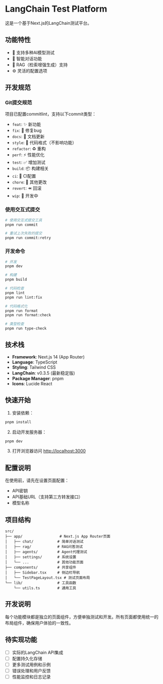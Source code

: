 # LangChain Test Platform

这是一个基于Next.js的LangChain测试平台。

## 功能特性

- 🎯 支持多种AI模型测试
- 📝 智能对话功能
- 🔧 RAG（检索增强生成）支持
- ⚙️ 灵活的配置选项

## 开发规范

### Git提交规范

项目已配置commitlint，支持以下commit类型：

- `feat`: ✨ 新功能
- `fix`: 🐛 修复bug
- `docs`: 📝 文档更新
- `style`: 💄 代码格式（不影响功能）
- `refactor`: ♻️ 重构
- `perf`: ⚡ 性能优化
- `test`: ✅ 增加测试
- `build`: 📦 构建相关
- `ci`: 🎡 CI配置
- `chore`: 🔧 其他更改
- `revert`: ⏪ 回滚
- `wip`: 🚧 开发中

### 使用交互式提交

```bash
# 使用交互式提交工具
pnpm run commit

# 重试上次失败的提交
pnpm run commit:retry
```

### 开发命令

```bash
# 开发
pnpm dev

# 构建
pnpm build

# 代码检查
pnpm lint
pnpm run lint:fix

# 代码格式化
pnpm run format
pnpm run format:check

# 类型检查
pnpm run type-check
```

## 技术栈

- **Framework**: Next.js 14 (App Router)
- **Language**: TypeScript
- **Styling**: Tailwind CSS
- **LangChain**: v0.3.5 (最新稳定版)
- **Package Manager**: pnpm
- **Icons**: Lucide React

## 快速开始

1. 安装依赖：
```bash
pnpm install
```

2. 启动开发服务器：
```bash
pnpm dev
```

3. 打开浏览器访问 [http://localhost:3000](http://localhost:3000)

## 配置说明

在使用前，请先在设置页面配置：
- API密钥
- API基础URL（支持第三方转发接口）
- 模型名称

## 项目结构

```
src/
├── app/                 # Next.js App Router页面
│   ├── chat/           # 简单对话测试
│   ├── rag/            # RAG问答测试
│   ├── agents/         # Agent代理测试
│   ├── settings/       # 系统设置
│   └── ...             # 其他功能页面
├── components/         # 共享组件
│   ├── Sidebar.tsx     # 侧边栏导航
│   └── TestPageLayout.tsx # 测试页面布局
└── lib/                # 工具函数
    └── utils.ts        # 通用工具
```

## 开发说明

每个功能模块都是独立的页面组件，方便单独测试和开发。所有页面都使用统一的布局组件，确保用户体验的一致性。

## 待实现功能

- [ ] 实际的LangChain API集成
- [ ] 配置持久化存储
- [ ] 更多测试用例和示例
- [ ] 错误处理和用户反馈
- [ ] 性能监控和日志记录 